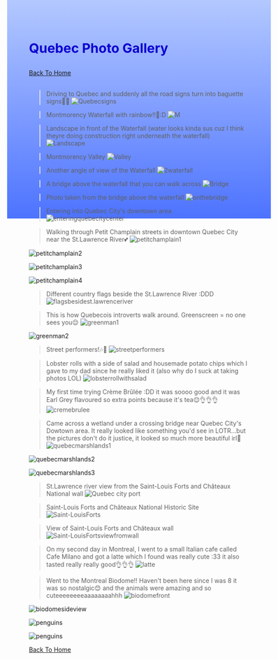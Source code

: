  <head>
<style>
body {
    height: 400px;
    background: linear-gradient(to bottom, #b3c8ff 0%, #4d73ff 100%)
}
</style>
</head>
 
 
 <h1 style="font-size:30px;"><p style="color:#0e00d1;">Quebec Photo Gallery</p></h1>

[Back To Home](/index.md)<br>
<br>

>Driving to Quebec and suddenly all the road signs turn into baguette signs👀🥖
![Quebecsigns](/quebecphotos/Quebecsigns.jpg)

>Montmorency Waterfall with rainbow!!🌈:D
![M](/quebecphotos/Montmorencywaterfall.jpg)

>Landscape in front of the Waterfall (water looks kinda sus cuz I think theyre doing construction right underneath the waterfall)
![Landscape](/quebecphotos/Landscape1.jpg)

>Montmorency Valley
![Valley](/quebecphotos/Montmorency_Valley.jpg)

>Another angle of view of the Waterfall
![2waterfall](/quebecphotos/Waterfall2.jpg)

>A bridge above the waterfall that you can walk across
![Bridge](/quebecphotos/Bridgeee.jpg)

>Photo taken from the bridge above the waterfall
![onthebridge](/quebecphotos/onthebridge.jpg)

>Entering into Quebec City's downtown area
![enteringquebecitycenter](/quebecphotos/enteringquebecitycenter.jpg)

>Walking through Petit Champlain streets in downtown Quebec City near the St.Lawrence River💕
![petitchamplain1](/quebecphotos/petitchamplain1.jpg)

![petitchamplain2](/quebecphotos/petitchamplain2.jpg)

![petitchamplain3](/quebecphotos/petitchamplain3.jpg)

![petitchamplain4](/quebecphotos/petitchamplain4.jpg)

>Different country flags beside the St.Lawrence River :DDD
![flagsbesidest.lawrenceriver](/quebecphotos/flagsbesidest.lawrenceriver.jpg)

>This is how Quebecois introverts walk around. Greenscreen = no one sees you😌
![greenman1](/quebecphotos/greenman1.jpg)

![greenman2](/quebecphotos/greenman2.jpg)

>Street performers!🎶🎻
![streetperformers](/quebecphotos/streetperformers.jpg)

>Lobster rolls with a side of salad and housemade potato chips which I gave to my dad since he really liked it (also why do I suck at taking photos LOL)
![lobsterrollwithsalad](/quebecphotos/lobsterrollwithsalad.jpg)

>My first time trying Crème Brûlée :DD it was soooo good and it was Earl Grey flavoured so extra points because it's tea😌👌👌👌
![cremebrulee](/quebecphotos/cremebrulee.jpg)

>Came across a wetland under a crossing bridge near Quebec City's Dowtown area. It really looked like something you'd see in LOTR...but the pictures don't do it justice, it looked so much more beautiful irl💖
![quebecmarshlands1](/quebecphotos/quebecmarshlands1.jpg)

![quebecmarshlands2](/quebecphotos/quebecmarshlands2.jpg)

![quebecmarshlands3](/quebecphotos/quebecmarshlands3.jpg)

>St.Lawrence river view from the Saint-Louis Forts and Châteaux National wall
![Quebec city port](/quebecphotos/quebeccityport.jpg)

>Saint-Louis Forts and Châteaux National Historic Site
![Saint-LouisForts](/quebecphotos/Saint-LouisForts.jpg)

>View of Saint-Louis Forts and Châteaux wall
![Saint-LouisFortsviewfromwall](/quebecphotos/Saint-LouisFortsviewfromwall.jpg)

>On my second day in Montreal, I went to a small Italian cafe called Cafe Milano and got a latte which I found was really cute :33 it also tasted really really good👌👌👌
![latte](/quebecphotos/latte.jpg)

>Went to the Montreal Biodome!! Haven't been here since I was 8 it was so nostalgic😊 and the animals were amazing and so cuteeeeeeeeaaaaaaaahhh
![biodomefront](/quebecphotos/biodomefront.jpg)

![biodomesideview](/quebecphotos/biodomesideview.jpg)

![penguins](/quebecphotos/penguins.jpg)

![penguins](/quebecphotos/penguins.jpg)

[Back To Home](/index.md)